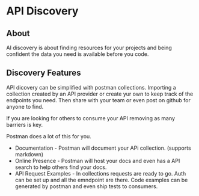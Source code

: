 # API Discovery

## About

AI discovery is about finding resources for your projects and being confident the data you need is available before you code.

## Discovery Features

API dicovery can be simplified with postman collections. Importing a collection created by an API provider or create yur own to keep track of the endpoints you need. Then share with your team or even post on github for anyone to find.

If you are looking for others to consume your API removing as many barriers is key.

Postman does a lot of this for you.

* Documentation - Postman will document your APi collection. (supports markdown)
* Online Presence - Postman will host your docs and even has a API search to help others find your docs.
* API Request Examples -  In collections requests are ready to go. Auth can be set up and all the emndpoint are there. Code examples can be generated by postman and even ship tests to consumers.